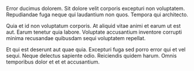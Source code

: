 Error ducimus dolorem. Sit dolore velit corporis excepturi non voluptatem. Repudiandae fuga neque qui laudantium non quos. Tempora qui architecto.
 Quia et id non voluptatum corporis. At aliquid vitae animi et earum ut est aut. Earum tenetur quia labore. Voluptate accusantium inventore corrupti minima recusandae quibusdam sequi voluptatem repellat.
 Et qui est deserunt aut quae quia. Excepturi fuga sed porro error qui et vel sequi. Neque delectus sapiente odio. Reiciendis quidem harum. Omnis temporibus dolor et et et accusantium.